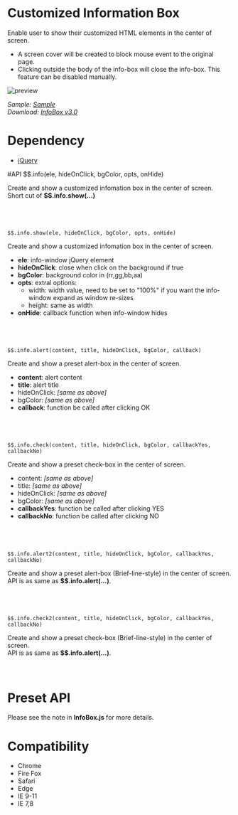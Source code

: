 # Customized Information Box
Enable user to show their customized HTML elements in the center of screen.  

- A screen cover will be created to block mouse event to the original page.
- Clicking outside the body of the info-box will close the info-box. This feature can be disabled manually.

![preview](https://raw.githubusercontent.com/Rendxx/InfoBox/master/preview.png "Preview")

*Sample: [Sample](http://www.rendxx.com/Lib/Sample/6 "Sample")*  
*Download: [InfoBox v3.0](https://github.com/Rendxx/InfoBox/releases/tag/3.0 "Download")*

# Dependency
- [jQuery][]

#API
    $$.info(ele, hideOnClick, bgColor, opts, onHide)      

Create and show a customized infomation box in the center of screen.  
 Short cut of **$$.info.show(...)**  

######  &nbsp;

    $$.info.show(ele, hideOnClick, bgColor, opts, onHide)
Create and show a customized infomation box in the center of screen. 

- **ele**: info-window jQuery element  
- **hideOnClick**: close when click on the background if true  
- **bgColor**: background color in (rr,gg,bb,aa)  
- **opts**:  extral options:  
    + width: width value, need to be set to "100%" if you want the info-window expand as window re-sizes  
    + height: same as width
- **onHide**: callback function when info-window hides
      
######  &nbsp;
     
    $$.info.alert(content, title, hideOnClick, bgColor, callback)
Create and show a preset alert-box in the center of screen.

- **content**: alert content
- **title**: alert title
- hideOnClick: *[same as above]*  
- bgColor: *[same as above]*  
- **callback**: function be called after clicking OK

######  &nbsp;

    $$.info.check(content, title, hideOnClick, bgColor, callbackYes, callbackNo) 
Create and show a preset check-box in the center of screen.

- content: *[same as above]*  
- title: *[same as above]*  
- hideOnClick: *[same as above]*  
- bgColor: *[same as above]*  
- **callbackYes**: function be called after clicking YES
- **callbackNo**: function be called after clicking NO
     
######  &nbsp;

    $$.info.alert2(content, title, hideOnClick, bgColor, callbackYes, callbackNo) 
Create and show a preset alert-box (Brief-line-style) in the center of screen.  
API is as same as **$$.info.alert(...)**.
     
######  &nbsp;

    $$.info.check2(content, title, hideOnClick, bgColor, callbackYes, callbackNo) 
Create and show a preset check-box (Brief-line-style) in the center of screen.  
API is as same as **$$.info.alert(...)**.
     
######  &nbsp;

# Preset API
Please see the note in **InfoBox.js** for more details.

# Compatibility
- Chrome
- Fire Fox
- Safari
- Edge
- IE 9-11
- IE 7,8

[jQuery]: https://jquery.com/ "jQuery Home Page"